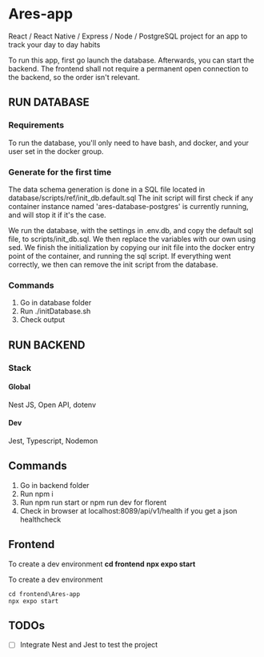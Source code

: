 # Ares-app
React / React Native / Express / Node / PostgreSQL project for an app to track your day to day habits

To run this app, first go launch the database. Afterwards, you can start the backend. 
The frontend shall not require a permanent open connection to the backend, so the order isn't relevant.

## RUN DATABASE

### Requirements 

To run the database, you'll only need to have bash, and docker, and your user set in the docker group.

### Generate for the first time

The data schema generation is done in a SQL file located in database/scripts/ref/init_db.default.sql
The init script will first check if any container instance named 'ares-database-postgres' is currently running,
and will stop it if it's the case.

We run the database, with the settings in .env.db, and copy the default sql file, to scripts/init_db.sql. We 
then replace the variables with our own using sed.
We finish the initialization by copying our init file into the docker entry point of the container, and running
the sql script. If everything went correctly, we then can remove the init script from the database.

### Commands

1. Go in database folder
2. Run ./initDatabase.sh
3. Check output

## RUN BACKEND

### Stack

#### Global
Nest JS, Open API, dotenv

#### Dev
Jest, Typescript, Nodemon 

## Commands

1. Go in backend folder
2. Run npm i
3. Run npm run start or npm run dev for florent
5. Check in browser at localhost:8089/api/v1/health if you get a json healthcheck

## Frontend
To create a dev environment
**cd frontend**
**npx expo start**


To create a dev environment
```
cd frontend\Ares-app
npx expo start
```

## TODOs

-[ ] Integrate Nest and Jest to test the project
